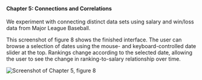 #### Chapter 5: Connections and Correlations

We experiment with connecting distinct data sets using salary and win/loss data from Major League Baseball.

This screenshot of figure 8 shows the finished interface. The user can browse a selection of dates using the mouse- and keyboard-controlled date slider at the top. Rankings change according to the selected date, allowing the user to see the change in ranking-to-salary relationship over time.

![Screenshot of Chapter 5, figure 8](https://github.com/daveliepmann/vdquil/blob/master/src/vdquil/chapter5/ch5fig8.png?raw=true "Chapter 5 figure 8 screenshot")
